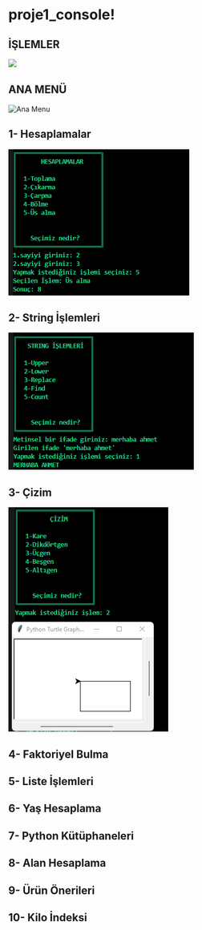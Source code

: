 # proje1_console!

## İŞLEMLER

<img height ="100" src = "resimler/Ana Menü.PNG"/>

## ANA MENÜ

![Ana Menu](https://github.com/ebru-shm/proje1_console/blob/main/resimler/Ana%20Men%C3%BC.PNG)

## 1- Hesaplamalar

![Hesaplamalar](https://github.com/ebru-shm/proje1_console/blob/main/resimler/Hesaplamalar.PNG)

## 2- String İşlemleri

![String](https://github.com/ebru-shm/proje1_console/blob/main/resimler/String.PNG)

## 3- Çizim

![cizim](https://github.com/ebru-shm/proje1_console/blob/main/resimler/cizim.PNG)


## 4- Faktoriyel Bulma
## 5- Liste İşlemleri
## 6- Yaş Hesaplama
## 7- Python Kütüphaneleri
## 8- Alan Hesaplama
## 9- Ürün Önerileri
## 10- Kilo İndeksi

